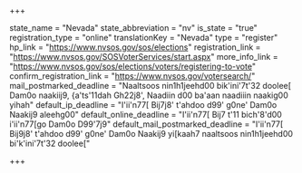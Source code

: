 +++

state_name = "Nevada"
state_abbreviation = "nv"
is_state = "true"
registration_type = "online"
translationKey = "Nevada"
type = "register"
hp_link = "https://www.nvsos.gov/sos/elections"
registration_link = "https://www.nvsos.gov/SOSVoterServices/start.aspx"
more_info_link = "https://www.nvsos.gov/sos/elections/voters/registering-to-vote"
confirm_registration_link = "https://www.nvsos.gov/votersearch/"
mail_postmarked_deadline = "Naaltsoos nin1h1jeehd00 bik'ini'7t'32 doolee[ Dam0o naakiij9, {a'ts'11dah Gh22j8', Naadiin d00 ba'aan naadiiin naakig00 yihah"
default_ip_deadline = "I'ii'n77[ Bij7j8' t'ahdoo d99' g0ne' Dam0o Naakij9 aleehg00"
default_online_deadline = "I'ii'n77[ Bij7 t'11 bich'8'd00 i'ii'n77[go Dam0o D99'7j9"
default_mail_postmarked_deadline = "I'ii'n77[ Bij9j8' t'ahdoo d99' g0ne' Dam0o Naakij9 yi[kaah7 naaltsoos nin1h1jeehd00 bi'k'ini'7t'32 doolee["

+++